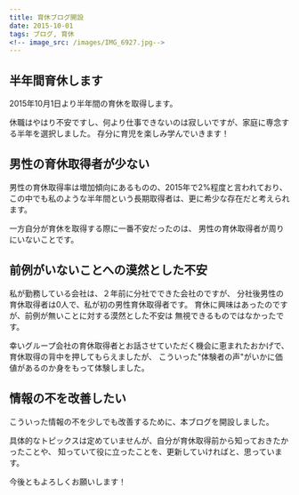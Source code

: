 ```yaml
---
title: 育休ブログ開設
date: 2015-10-01
tags: ブログ, 育休
<!-- image_src: /images/IMG_6927.jpg-->
---
```


## 半年間育休します

2015年10月1日より半年間の育休を取得します。

休職はやはり不安ですし、何より仕事できないのは寂しいですが、家庭に専念する半年を選択しました。
存分に育児を楽しみ学んでいきます！

## 男性の育休取得者が少ない

男性の育休取得率は増加傾向にあるものの、2015年で2%程度と言われており、
この中でも私のような半年間という長期取得者は、更に希少な存在だと考えられます。

一方自分が育休を取得する際に一番不安だったのは、
男性の育休取得者が周りにいないことです。

## 前例がいないことへの漠然とした不安

私が勤務している会社は、２年前に分社でできた会社のですが、
分社後男性の育休取得者は0人で、私が初の男性育休取得者です。
育休に興味はあったのですが、前例が無いことに対する漠然とした不安は
無視できるものではなかったです。

幸いグループ会社の育休取得者とお話させていただく機会に恵まれたおかげで、
育休取得の背中を押してもらえましたが、
こういった"体験者の声"がいかに価値があるのか身をもって体験しました。

## 情報の不を改善したい

こういった情報の不を少しでも改善するために、本ブログを開設しました。

具体的なトピックスは定めていませんが、自分が育休取得前から知っておきたかったことや、
知っていて役に立ったことを、更新していければと、思っています。

今後ともよろしくお願いします！
